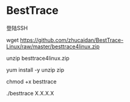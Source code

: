 # BestTrace
登陆SSH

wget https://github.com/zhucaidan/BestTrace-Linux/raw/master/besttrace4linux.zip

unzip besttrace4linux.zip

yum install -y unzip zip

chmod +x besttrace

./besttrace X.X.X.X
